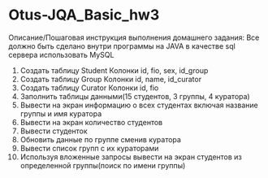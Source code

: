 # Otus-JQA_Basic_hw3

Описание/Пошаговая инструкция выполнения домашнего задания:
Все должно быть сделано внутри программы на JAVA в качестве sql сервера использовать MySQL

1) Создать таблицу Student
Колонки id, fio, sex, id_group
2) Создать таблицу Group
Колонки id, name, id_curator
3) Создать таблицу Curator
Колонки id, fio
4) Заполнить таблицы данными(15 студентов, 3 группы, 4 куратора)
5) Вывести на экран информацию о всех студентах включая название группы и имя куратора
6) Вывести на экран количество студентов
7) Вывести студенток
8) Обновить данные по группе сменив куратора
9) Вывести список групп с их кураторами
10) Используя вложенные запросы вывести на экран студентов из определенной группы(поиск по имени группы)
